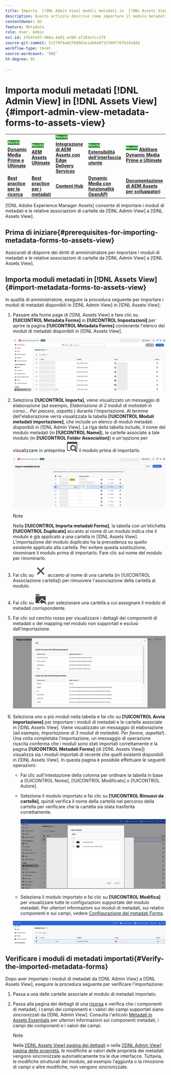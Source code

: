 ```yaml
---
title: Importa  [!DNL Admin View] moduli metadati in  [!DNL Assets View]
description: Questo articolo descrive come importare il modulo metadati disponibile in [!DNL Admin View] to [!DNL Assets View]
contentOwner: AG
feature: Metadata
role: User, Admin
exl-id: 5fb4fe97-486a-4a91-af60-a7182efcc2f9
source-git-commit: 5c279f4a02f0d981e1ab9a0f32f60f76fb1418dd
workflow-type: tm+mt
source-wordcount: '592'
ht-degree: 8%

---
```


# Importa moduli metadati [!DNL Admin View] in [!DNL Assets View] {#import-admin-view-metadata-forms-to-assets-view}

<table>
    <tr>
        <td>
            <sup style= "background-color:#008000; color:#FFFFFF; font-weight:bold"><i>Novità</i></sup> <a href="/help/assets/dynamic-media/dm-prime-ultimate.md"><b>Dynamic Media Prime e Ultimate</b></a>
        </td>
        <td>
            <sup style= "background-color:#008000; color:#FFFFFF; font-weight:bold"><i>Novità</i></sup> <a href="/help/assets/assets-ultimate-overview.md"><b>AEM Assets Ultimate</b></a>
        </td>
        <td>
            <sup style= "background-color:#008000; color:#FFFFFF; font-weight:bold"><i>Novità</i></sup> <a href="/help/assets/integrate-aem-assets-edge-delivery-services.md"><b>Integrazione di AEM Assets con Edge Delivery Services</b></a>
        </td>
        <td>
            <sup style= "background-color:#008000; color:#FFFFFF; font-weight:bold"><i>Novità</i></sup> <a href="/help/assets/aem-assets-view-ui-extensibility.md"><b>Estensibilità dell’interfaccia utente</b></a>
        </td>
          <td>
            <sup style= "background-color:#008000; color:#FFFFFF; font-weight:bold"><i>Novità</i></sup> <a href="/help/assets/dynamic-media/enable-dynamic-media-prime-and-ultimate.md"><b>Abilitare Dynamic Media Prime e Ultimate</b></a>
        </td>
    </tr>
    <tr>
        <td>
            <a href="/help/assets/search-best-practices.md"><b>Best practice per la ricerca</b></a>
        </td>
        <td>
            <a href="/help/assets/metadata-best-practices.md"><b>Best practice per i metadati</b></a>
        </td>
        <td>
            <a href="/help/assets/product-overview.md"><b>Content Hub</b></a>
        </td>
        <td>
            <a href="/help/assets/dynamic-media-open-apis-overview.md"><b>Dynamic Media con funzionalità OpenAPI</b></a>
        </td>
        <td>
            <a href="https://developer.adobe.com/experience-cloud/experience-manager-apis/"><b>Documentazione di AEM Assets per sviluppatori</b></a>
        </td>
    </tr>
</table>

[!DNL Adobe Experience Manager Assets] consente di importare i moduli di metadati e le relative associazioni di cartelle da [!DNL Admin View] a [!DNL Assets View].

## Prima di iniziare{#prerequisites-for-importing-metadata-forms-to-assets-view}

Assicurati di disporre dei diritti di amministratore per importare i moduli di metadati e le relative associazioni di cartelle da [!DNL Admin View] a [!DNL Assets View].

## Importa moduli metadati in [!DNL Assets View]{#import-metadata-forms-to-assets-view}

In qualità di amministratore, eseguire la procedura seguente per importare i moduli di metadati disponibili in [!DNL Admin View] in [!DNL Assets View]:

1. Passare alla home page di [!DNL Assets View] e fare clic su **[!UICONTROL Metadata Forms]** in **[!UICONTROL Impostazioni]** per aprire la pagina **[!UICONTROL Metadata Forms]** contenente l&#39;elenco dei moduli di metadati disponibili in [!DNL Assets View].

   ![pagina moduli metadati](/help/assets/assets/metadata-forms-page.png)

1. Seleziona **[!UICONTROL Importa]**, viene visualizzato un messaggio di elaborazione (ad esempio, *Elaborazione di 2 moduli di metadati in corso... Per piacere, aspetta.*) durante l&#39;importazione. Al termine dell&#39;elaborazione verrà visualizzata la tabella **[!UICONTROL Moduli metadati importazione]**, che include un elenco di moduli metadati disponibili in [!DNL Admin View]. La riga della tabella include, il nome del modulo metadati (in **[!UICONTROL Name]**), le cartelle associate a tale modulo (in **[!UICONTROL Folder Association]**) e un&#39;opzione per visualizzare in anteprima ![preview](/help/assets/assets/Preview.svg) il modulo prima di importarlo.

   ![Importa metadati nella pagina Forms](/help/assets/assets/import-metadata-forms-page.png)

   >[!NOTE]
   > 
   > Nella **[!UICONTROL Importa metadati Forms]**, la tabella con un&#39;etichetta **[!UICONTROL Duplicate]** accanto al nome di un modulo indica che il modulo è già applicato a una cartella in [!DNL Assets View]. L’importazione del modulo duplicato ha la precedenza su quello esistente applicato alla cartella. Per evitare questa sostituzione, rinominare il modulo prima di importarlo. Fare clic sul nome del modulo per rinominarlo.

1. Fai clic su ![seleziona cartella](/help/assets/assets/x.svg) accanto al nome di una cartella (in [!UICONTROL Associazione cartella]) per rimuovere l&#39;associazione della cartella al modulo.
1. Fai clic su ![seleziona cartella](/help/assets/assets/add-to-folder.svg) per selezionare una cartella a cui assegnare il modulo di metadati corrispondente.
1. Fai clic sul cerchio rosso per visualizzare i dettagli dei componenti di metadati o dei mapping nel modulo non supportati e esclusi dall’importazione.

   ![Importa metadati nella pagina Forms](/help/assets/assets/unsupported-import-elements.png)

1. Seleziona uno o più moduli nella tabella e fai clic su **[!UICONTROL Avvia importazione]** per importare i moduli di metadati e le cartelle associate in [!DNL Assets View]. Viene visualizzato un messaggio di elaborazione (ad esempio, *Importazione di 3 moduli di metadati. Per favore, aspetta!*). Una volta completata l&#39;importazione, un messaggio di operazione riuscita conferma che i moduli sono stati importati correttamente e la pagina **[!UICONTROL Metadati Forms]** (di [!DNL Assets View]) visualizza sia i moduli importati di recente che quelli esistenti disponibili in [!DNL Assets View]. In questa pagina è possibile effettuare le seguenti operazioni:

   * Fai clic sull&#39;intestazione della colonna per ordinare la tabella in base a [!UICONTROL Nome], [!UICONTROL Modificato] o [!UICONTROL Autore].
   * Seleziona il modulo importato e fai clic su **[!UICONTROL Rimuovi da cartelle]**, quindi verifica il nome della cartella nel percorso della cartella per verificare che la cartella sia stata trasferita correttamente.

     ![verifica pagina moduli metadati](/help/assets/assets/confirm-ported-folder.png)
   * Seleziona il modulo importato e fai clic su **[!UICONTROL Modifica]** per visualizzare tutte le configurazioni supportate del modulo metadati. Per ulteriori informazioni sui moduli di metadati, sui relativi componenti e sui campi, vedere [Configurazione dei metadati Forms](https://experienceleague.adobe.com/it/docs/experience-manager-assets-essentials/help/metadata#metadata-forms).

   ![verifica pagina moduli metadati](/help/assets/assets/verify-metadata-forms-page.png)

## Verificare i moduli di metadati importati{#Verify-the-imported-metadata-forms}

Dopo aver importato i moduli di metadati da [!DNL Admin View] a [!DNL Assets View], eseguire la procedura seguente per verificare l&#39;importazione:

1. Passa a una delle cartelle associate al modulo di metadati importato.
1. Passa alla pagina dei dettagli di una [risorsa](/help/assets/navigate-assets-view.md#preview-assets) e verifica che i componenti di metadati, i campi dei componenti e i valori dei campi supportati siano sincronizzati da [!DNL Admin View]. Consulta l&#39;articolo [Metadati in Assets Essentials](https://experienceleague.adobe.com/it/docs/experience-manager-assets-essentials/help/metadata) per ulteriori informazioni sui componenti metadati, i campi dei componenti e i valori dei campi.

   >[!NOTE]
   >
   > Nella [[!DNL Assets View] pagina dei dettagli](https://experienceleague.adobe.com/it/docs/experience-manager-cloud-service/content/assets/assets-view/metadata-assets-view#metadata-forms) o nella [[!DNL Admin View] pagina delle proprietà](https://experienceleague.adobe.com/it/docs/experience-manager-65/content/assets/administer/metadata-schemas), le modifiche ai valori delle proprietà dei metadati vengono sincronizzate automaticamente tra le due interfacce. Tuttavia, le modifiche strutturali del modulo, ad esempio l’aggiunta o la rimozione di campi o altre modifiche, non vengono sincronizzate.
